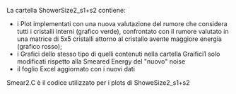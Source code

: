 La cartella ShowerSize2_s1+s2 contiene:
- i Plot implementati con una nuova valutazione del rumore che considera tutti i cristalli interni (grafico verde), confrontato con il rumore valutato in una matrice di 5x5 cristalli attorno al cristallo avente maggiore energia (grafico rosso);
- i Grafici dello stesso tipo di quelli contenuti nella cartella Graifici1 solo modificati rispetto alla Smeared Energy del "nuovo" noise
- il foglio Excel aggiornato con i nuovi dati

Smear2.C è il codice utilizzato per i plots di ShoweSize2_s1+s2
